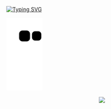 [![Typing SVG](https://readme-typing-svg.herokuapp.com?font=Fira+Code&Size=30&pause=1000&width=435&lines=Endless+improvement)](https://git.io/typing-svg)

![](https://raw.githubusercontent.com/Guohuixixi/Guohuixixi/main/dist/github-contribution-grid-snake.svg)
<div align="center">
<span>&emsp;&emsp;</span>
<img height="170px" src="https://github-readme-stats.vercel.app/api?username=Guohuixixi&cache_bust=123 /><span>&emsp;&emsp;</span><img height="170px" src="https://github-readme-stats.vercel.app/api/top-langs/?username=Guohuixixi&cache_bust=123&layout=compact&langs_count=8" />
<span>&emsp;&emsp;</span>
</div>
